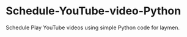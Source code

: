 # Schedule-YouTube-video-Python
Schedule Play YouTube videos using simple Python code for laymen.


